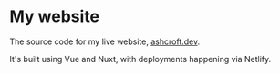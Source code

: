 # My website

The source code for my live website, [ashcroft.dev]('https://ashcroft.dev').

It's built using Vue and Nuxt, with deployments happening via Netlify.